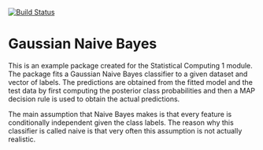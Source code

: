 [![Build Status](https://travis-ci.com/andreabecsek/NaiveBayes.png?branch=master)](https://travis-ci.com/andreabecsek/NaiveBayes)

# Gaussian Naive Bayes

This is an example package created for the Statistical Computing 1 module. The package fits a Gaussian Naive Bayes classifier to a given dataset and vector of labels. The predictions are obtained from the fitted model and the test data by first computing the posterior class probabilities and then a MAP decision rule is used to obtain the actual predictions.

The main assumption that Naive Bayes makes is that every feature is conditionally independent given the class labels. The reason why this classifier is called naive is that very often this assumption is not actually realistic.

